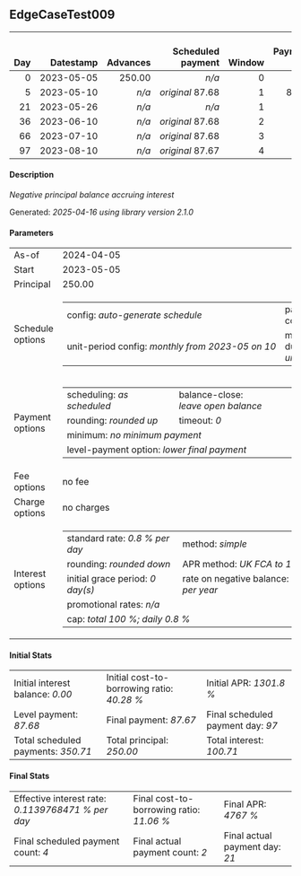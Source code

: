 <h2>EdgeCaseTest009</h2>
<table>
    <thead style="vertical-align: bottom;">
        <th style="text-align: right;">Day</th>
        <th style="text-align: right;">Datestamp</th>
        <th style="text-align: right;">Advances</th>
        <th style="text-align: right;">Scheduled payment</th>
        <th style="text-align: right;">Window</th>
        <th style="text-align: right;">Payment due</th>
        <th style="text-align: right;">Actual payments</th>
        <th style="text-align: right;">Generated payment</th>
        <th style="text-align: right;">Net effect</th>
        <th style="text-align: right;">Payment status</th>
        <th style="text-align: right;">Balance status</th>
        <th style="text-align: right;">Simple interest</th>
        <th style="text-align: right;">New interest</th>
        <th style="text-align: right;">New charges</th>
        <th style="text-align: right;">Principal portion</th>
        <th style="text-align: right;">Fee portion</th>
        <th style="text-align: right;">Interest portion</th>
        <th style="text-align: right;">Charges portion</th>
        <th style="text-align: right;">Fee refund</th>
        <th style="text-align: right;">Principal balance</th>
        <th style="text-align: right;">Fee balance</th>
        <th style="text-align: right;">Interest balance</th>
        <th style="text-align: right;">Charges balance</th>
        <th style="text-align: right;">Settlement figure</th>
        <th style="text-align: right;">Fee refund if&nbsp;settled</th>
    </thead>
    <tr style="text-align: right;">
        <td class="ci00">0</td>
        <td class="ci01" style="white-space: nowrap;">2023-05-05</td>
        <td class="ci02">250.00</td>
        <td class="ci03" style="white-space: nowrap;"><i>n/a<i></td>
        <td class="ci04">0</td>
        <td class="ci05">0.00</td>
        <td class="ci06"><i>n/a</i></td>
        <td class="ci07"><i>n/a</i></td>
        <td class="ci08">0.00</td>
        <td class="ci09"><i>none&nbsp;scheduled</i></td>
        <td class="ci10">open</td>
        <td class="ci13">0.0000</td>
        <td class="ci14">0.0000</td>
        <td class="ci15"><i>n/a</i></td>
        <td class="ci16">0.00</td>
        <td class="ci17">0.00</td>
        <td class="ci18">0.00</td>
        <td class="ci19">0.00</td>
        <td class="ci20">0.00</td>
        <td class="ci21">250.00</td>
        <td class="ci22">0.00</td>
        <td class="ci23">0.0000</td>
        <td class="ci24">0.00</td>
        <td class="ci25">250.00</td>
        <td class="ci26">0.00</td>
    </tr>
    <tr style="text-align: right;">
        <td class="ci00">5</td>
        <td class="ci01" style="white-space: nowrap;">2023-05-10</td>
        <td class="ci02"><i>n/a</i></td>
        <td class="ci03" style="white-space: nowrap;"><i>original</i> 87.68</td>
        <td class="ci04">1</td>
        <td class="ci05">87.68</td>
        <td class="ci06"><i>confirmed</i>&nbsp;111.00</td>
        <td class="ci07"><i>n/a</i></td>
        <td class="ci08">111.00</td>
        <td class="ci09"><i>overpayment</i></td>
        <td class="ci10">open</td>
        <td class="ci13">10.0000</td>
        <td class="ci14">10.0000</td>
        <td class="ci15"><i>n/a</i></td>
        <td class="ci16">101.00</td>
        <td class="ci17">0.00</td>
        <td class="ci18">10.00</td>
        <td class="ci19">0.00</td>
        <td class="ci20">0.00</td>
        <td class="ci21">149.00</td>
        <td class="ci22">0.00</td>
        <td class="ci23">0.0000</td>
        <td class="ci24">0.00</td>
        <td class="ci25">149.00</td>
        <td class="ci26">0.00</td>
    </tr>
    <tr style="text-align: right;">
        <td class="ci00">21</td>
        <td class="ci01" style="white-space: nowrap;">2023-05-26</td>
        <td class="ci02"><i>n/a</i></td>
        <td class="ci03" style="white-space: nowrap;"><i>n/a<i></td>
        <td class="ci04">1</td>
        <td class="ci05">0.00</td>
        <td class="ci06"><i>confirmed</i>&nbsp;181.01</td>
        <td class="ci07"><i>n/a</i></td>
        <td class="ci08">181.01</td>
        <td class="ci09"><i>extra&nbsp;payment</i></td>
        <td class="ci10">refund&nbsp;due</td>
        <td class="ci13">19.0720</td>
        <td class="ci14">19.0720</td>
        <td class="ci15"><i>n/a</i></td>
        <td class="ci16">161.94</td>
        <td class="ci17">0.00</td>
        <td class="ci18">19.07</td>
        <td class="ci19">0.00</td>
        <td class="ci20">0.00</td>
        <td class="ci21">-12.94</td>
        <td class="ci22">0.00</td>
        <td class="ci23">0.0000</td>
        <td class="ci24">0.00</td>
        <td class="ci25">-12.94</td>
        <td class="ci26">0.00</td>
    </tr>
    <tr style="text-align: right;">
        <td class="ci00">36</td>
        <td class="ci01" style="white-space: nowrap;">2023-06-10</td>
        <td class="ci02"><i>n/a</i></td>
        <td class="ci03" style="white-space: nowrap;"><i>original</i> 87.68</td>
        <td class="ci04">2</td>
        <td class="ci05">0.00</td>
        <td class="ci06"><i>n/a</i></td>
        <td class="ci07"><i>n/a</i></td>
        <td class="ci08">0.00</td>
        <td class="ci09"><i>no&nbsp;longer&nbsp;required</i></td>
        <td class="ci10">refund&nbsp;due</td>
        <td class="ci13">-0.0425</td>
        <td class="ci14">-0.0425</td>
        <td class="ci15"><i>n/a</i></td>
        <td class="ci16">0.00</td>
        <td class="ci17">0.00</td>
        <td class="ci18">0.00</td>
        <td class="ci19">0.00</td>
        <td class="ci20">0.00</td>
        <td class="ci21">-12.94</td>
        <td class="ci22">0.00</td>
        <td class="ci23">-0.0425</td>
        <td class="ci24">0.00</td>
        <td class="ci25">-12.99</td>
        <td class="ci26">0.00</td>
    </tr>
    <tr style="text-align: right;">
        <td class="ci00">66</td>
        <td class="ci01" style="white-space: nowrap;">2023-07-10</td>
        <td class="ci02"><i>n/a</i></td>
        <td class="ci03" style="white-space: nowrap;"><i>original</i> 87.68</td>
        <td class="ci04">3</td>
        <td class="ci05">0.00</td>
        <td class="ci06"><i>n/a</i></td>
        <td class="ci07"><i>n/a</i></td>
        <td class="ci08">0.00</td>
        <td class="ci09"><i>no&nbsp;longer&nbsp;required</i></td>
        <td class="ci10">refund&nbsp;due</td>
        <td class="ci13">-0.0851</td>
        <td class="ci14">-0.0851</td>
        <td class="ci15"><i>n/a</i></td>
        <td class="ci16">0.00</td>
        <td class="ci17">0.00</td>
        <td class="ci18">0.00</td>
        <td class="ci19">0.00</td>
        <td class="ci20">0.00</td>
        <td class="ci21">-12.94</td>
        <td class="ci22">0.00</td>
        <td class="ci23">-0.1276</td>
        <td class="ci24">0.00</td>
        <td class="ci25">-13.07</td>
        <td class="ci26">0.00</td>
    </tr>
    <tr style="text-align: right;">
        <td class="ci00">97</td>
        <td class="ci01" style="white-space: nowrap;">2023-08-10</td>
        <td class="ci02"><i>n/a</i></td>
        <td class="ci03" style="white-space: nowrap;"><i>original</i> 87.67</td>
        <td class="ci04">4</td>
        <td class="ci05">0.00</td>
        <td class="ci06"><i>n/a</i></td>
        <td class="ci07"><i>n/a</i></td>
        <td class="ci08">0.00</td>
        <td class="ci09"><i>no&nbsp;longer&nbsp;required</i></td>
        <td class="ci10">refund&nbsp;due</td>
        <td class="ci13">-0.0879</td>
        <td class="ci14">-0.0879</td>
        <td class="ci15"><i>n/a</i></td>
        <td class="ci16">0.00</td>
        <td class="ci17">0.00</td>
        <td class="ci18">0.00</td>
        <td class="ci19">0.00</td>
        <td class="ci20">0.00</td>
        <td class="ci21">-12.94</td>
        <td class="ci22">0.00</td>
        <td class="ci23">-0.2155</td>
        <td class="ci24">0.00</td>
        <td class="ci25">-13.16</td>
        <td class="ci26">0.00</td>
    </tr>
</table>

<h4>Description</h4>
<p><i>Negative principal balance accruing interest</i></p>
<p>Generated: <i>2025-04-16 using library version 2.1.0</i></p>
<h4>Parameters</h4>
<table>
    <tr>
        <td>As-of</td>
        <td>2024-04-05</td>
    </tr>
    <tr>
        <td>Start</td>
        <td>2023-05-05</td>
    </tr>
    <tr>
        <td>Principal</td>
        <td>250.00</td>
    </tr>
    <tr>
        <td>Schedule options</td>
        <td>
            <table>
                <tr>
                    <td>config: <i>auto-generate schedule</i></td>
                    <td>payment count: <i>4</i></td>
                </tr>
                <tr>
                    <td style="white-space: nowrap;">unit-period config: <i>monthly from 2023-05 on 10</i></td>
                    <td>max duration: <i>unlimited</i></td>
                </tr>
            </table>
        </td>
    </tr>
    <tr>
        <td>Payment options</td>
        <td>
            <table>
                <tr>
                    <td>scheduling: <i>as scheduled</i></td>
                    <td>balance-close: <i>leave&nbsp;open&nbsp;balance</i></td>
                </tr>
                <tr>
                    <td>rounding: <i>rounded up</i></td>
                    <td>timeout: <i>0</i></td>
                </tr>
                <tr>
                    <td colspan='2'>minimum: <i>no&nbsp;minimum&nbsp;payment</i></td>
                </tr>
                <tr>
                    <td colspan='2'>level-payment option: <i>lower&nbsp;final&nbsp;payment</i></td>
                </tr>
            </table>
        </td>
    </tr>
    <tr>
        <td>Fee options</td>
        <td>no fee
        </td>
    </tr>
    <tr>
        <td>Charge options</td>
        <td>no charges
        </td>
    </tr>
    <tr>
        <td>Interest options</td>
        <td>
            <table>
                <tr>
                    <td>standard rate: <i>0.8 % per day</i></td>
                    <td>method: <i>simple</i></td>
                </tr>
                <tr>
                    <td>rounding: <i>rounded down</i></td>
                    <td>APR method: <i>UK FCA to 1 d.p.</i></td>
                </tr>
                <tr>
                    <td>initial grace period: <i>0 day(s)</i></td>
                    <td>rate on negative balance: <i>8 % per year</i></td>
                </tr>
                <tr>
                    <td colspan="2">promotional rates: <i><i>n/a</i></i></td>
                </tr>
                <tr>
                    <td colspan="2">cap: <i>total 100 %; daily 0.8 %</td>
                </tr>
            </table>
        </td>
    </tr>
</table>
<h4>Initial Stats</h4>
<table>
    <tr>
        <td>Initial interest balance: <i>0.00</i></td>
        <td>Initial cost-to-borrowing ratio: <i>40.28 %</i></td>
        <td>Initial APR: <i>1301.8 %</i></td>
    </tr>
    <tr>
        <td>Level payment: <i>87.68</i></td>
        <td>Final payment: <i>87.67</i></td>
        <td>Final scheduled payment day: <i>97</i></td>
    </tr>
    <tr>
        <td>Total scheduled payments: <i>350.71</i></td>
        <td>Total principal: <i>250.00</i></td>
        <td>Total interest: <i>100.71</i></td>
    </tr>
</table>

<h4>Final Stats</h4>
<table>
    <tr>
        <td>Effective interest rate: <i>0.1139768471 % per day</i></td>
        <td>Final cost-to-borrowing ratio: <i>11.06 %</i></td>
        <td>Final APR: <i>4767 %</i></td>
    </tr>
    <tr>
        <td>Final scheduled payment count: <i>4</i></td>
        <td>Final actual payment count: <i>2</i></td>
        <td>Final actual payment day: <i>21</i></td>
    </tr>
</table>
